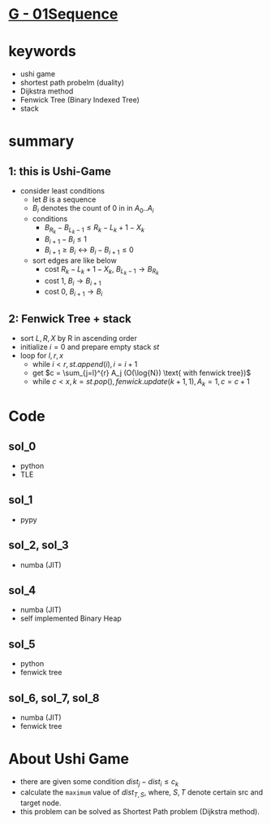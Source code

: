 # [G - 01Sequence](https://atcoder.jp/contests/abc216/tasks/abc216_g)



# keywords 
- ushi game 
- shortest path probelm (duality)
- Dijkstra method 
- Fenwick Tree (Binary Indexed Tree)
- stack


# summary
## 1: this is Ushi-Game
- consider least conditions
  - let $B$ is a sequence
  - $B_i$ denotes the count of 0 in in $A_0 .. A_i$
  - conditions
    - $B_{R_k} - B_{L_k - 1} \le R_k - L_k + 1 - X_k$
    - $B_{i + 1} - B_{i} \le 1$
    - $B_{i + 1} \ge B_i \leftrightarrow B_i - B_{i + 1} \le 0$
  - sort edges are like below
    - cost $R_k - L_k + 1 - X_k$, $B_{L_k - 1} \rightarrow B_{R_k}$
    - cost 1, $B_i \rightarrow B_{i + 1}$
    - cost 0, $B_{i + 1} \rightarrow B_i$


## 2: Fenwick Tree + stack 
- sort $L, R, X$ by R in ascending order
- initialize $i = 0$ and prepare empty stack $st$
- loop for $l, r, x$
  - while $i \lt r, st.append(i), i = i + 1$
  - get $c = \sum_{j=l}^{r} A_j (O(\log{N}) \text{ with fenwick tree})$ 
  - while $c \lt x, k = st.pop(), fenwick.update(k + 1, 1), A_k = 1, c = c + 1$



# Code
## sol_0
- python
- TLE 


## sol_1
- pypy


## sol_2, sol_3
- numba (JIT)


## sol_4
- numba (JIT)
- self implemented Binary Heap 


## sol_5
- python
- fenwick tree 


## sol_6, sol_7, sol_8
- numba (JIT)
- fenwick tree 





# About Ushi Game
- there are given some condition $dist_j - dist_i \le c_k$
- calculate the `maximum` value of $dist_{T, S}$, where, $S, T$ denote certain src and target node.
- this problem can be solved as Shortest Path problem (Dijkstra method).